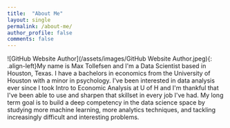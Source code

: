 ```yaml
---
title:  "About Me"
layout: single
permalink: /about-me/
author_profile: false
comments: false
---
```

![GitHub Website Author](/assets/images/GitHub Website Author.jpeg){: .align-left}My name is Max Tollefsen and I'm a Data Scientist based in Houston, Texas. I have a bachelors in economics from the University of Houston with a minor in psychology. I've been interested in data analysis ever since I took Intro to Economic Analysis at U of H and I'm thankful that I've been able to use and sharpen that skillset in every job I've had. My long term goal is to build a deep competency in the data science space by studying more machine learning, more analytics techniques, and tackling increasingly difficult and interesting problems.
